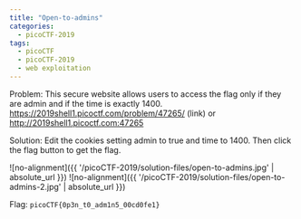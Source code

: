 ```yaml
---
title: "Open-to-admins"
categories:
  - picoCTF-2019
tags:
  - picoCTF
  - picoCTF-2019
  - web exploitation
---
```


Problem: This secure website allows users to access the flag only if they are admin and if the time is exactly 1400. https://2019shell1.picoctf.com/problem/47265/ (link) or http://2019shell1.picoctf.com:47265

Solution: Edit the cookies setting admin to true and time to 1400. Then click the flag button to get the flag.

![no-alignment]({{ '/picoCTF-2019/solution-files/open-to-admins.jpg' | absolute_url }})
![no-alignment]({{ '/picoCTF-2019/solution-files/open-to-admins-2.jpg' | absolute_url }})


Flag: ```picoCTF{0p3n_t0_adm1n5_00cd0fe1}```
